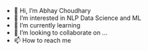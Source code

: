 - 👋 Hi, I’m Abhay Choudhary
- 👀 I’m interested in NLP Data Science and ML
- 🌱 I’m currently learning 
- 💞️ I’m looking to collaborate on ...
- 📫 How to reach me 

<!---
abhayychoudhary/abhayychoudhary is a ✨ special ✨ repository because its `README.md` (this file) appears on your GitHub profile.
You can click the Preview link to take a look at your changes.
--->
